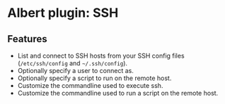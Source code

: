 # Albert plugin: SSH

## Features

- List and connect to SSH hosts from your SSH config files (`/etc/ssh/config` and `~/.ssh/config`).
- Optionally specify a user to connect as.
- Optionally specify a script to run on the remote host.
- Customize the commandline used to execute ssh.
- Customize the commandline used to run a script on the remote host.
